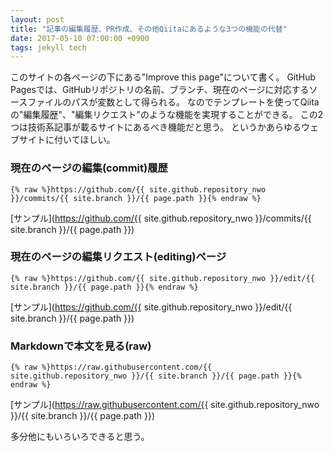 ```yaml
---
layout: post
title: "記事の編集履歴、PR作成、その他Qiitaにあるような3つの機能の代替"
date: 2017-05-10 07:00:00 +0900
tags: jekyll tech
---
```


このサイトの各ページの下にある"Improve this page"について書く。
GitHub Pagesでは、GitHubリポジトリの名前、ブランチ、現在のページに対応するソースファイルのパスが変数として得られる。
なのでテンプレートを使ってQiitaの"編集履歴"、"編集リクエスト"のような機能を実現することができる。
この2つは技術系記事が載るサイトにあるべき機能だと思う。
というかあらゆるウェブサイトに付いてほしい。

### 現在のページの編集(commit)履歴

```
{% raw %}https://github.com/{{ site.github.repository_nwo }}/commits/{{ site.branch }}/{{ page.path }}{% endraw %}
```

[サンプル](https://github.com/{{ site.github.repository_nwo }}/commits/{{ site.branch }}/{{ page.path }})

### 現在のページの編集リクエスト(editing)ページ

```
{% raw %}https://github.com/{{ site.github.repository_nwo }}/edit/{{ site.branch }}/{{ page.path }}{% endraw %}
```

[サンプル](https://github.com/{{ site.github.repository_nwo }}/edit/{{ site.branch }}/{{ page.path }})

### Markdownで本文を見る(raw)

```
{% raw %}https://raw.githubusercontent.com/{{ site.github.repository_nwo }}/{{ site.branch }}/{{ page.path }}{% endraw %}
```

[サンプル](https://raw.githubusercontent.com/{{ site.github.repository_nwo }}/{{ site.branch }}/{{ page.path }})

多分他にもいろいろできると思う。